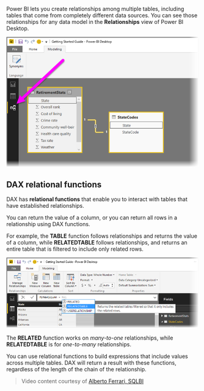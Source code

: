 Power BI lets you create relationships among multiple tables, including tables that come from completely different data sources. You can see those relationships for any data model in the **Relationships** view of Power BI Desktop.

![](media/7-5-table-relationships-and-dax/dax-relationships_1.png)

## DAX relational functions
DAX has **relational functions** that enable you to interact with tables that have established relationships.

You can return the value of a column, or you can return all rows in a relationship using DAX functions.

For example, the **TABLE** function follows relationships and returns the value of a column, while **RELATEDTABLE** follows relationships, and returns an entire table that is filtered to include only related rows.

![](media/7-5-table-relationships-and-dax/dax-relationships_2.png)

The **RELATED** function works on *many-to-one* relationships, while **RELATEDTABLE** is for *one-to-many* relationships.

You can use relational functions to build expressions that include values across multiple tables. DAX will return a result with these functions, regardless of the length of the chain of the relationship.

> Video content courtesy of [Alberto Ferrari, SQLBI](http://www.sqlbi.com/learning-dax)
> 
> 

